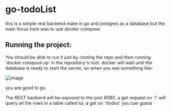 # go-todoList
this is a simple rest backend make in go and postgres as a database but the main focus here was to use docker compose.

## Running the project:
  You should be able to run it just by cloning the repo and then running 'docker compose up' in the repository's root.
  docker will wait until the database is ready to start the server, so when you see something like: 

  ![image](https://user-images.githubusercontent.com/43221251/224573798-dc8ae154-db37-46b3-883c-62e6b46682b7.png)


  you are good to go.
  
  The REST backend will be exposed to the port 8080, a get request on '/' will query all the rows in a table called lul, a get on '/todos' you can guess
